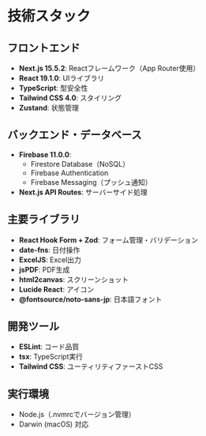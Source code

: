 # 技術スタック

## フロントエンド
- **Next.js 15.5.2**: Reactフレームワーク（App Router使用）
- **React 19.1.0**: UIライブラリ
- **TypeScript**: 型安全性
- **Tailwind CSS 4.0**: スタイリング
- **Zustand**: 状態管理

## バックエンド・データベース
- **Firebase 11.0.0**: 
  - Firestore Database（NoSQL）
  - Firebase Authentication
  - Firebase Messaging（プッシュ通知）
- **Next.js API Routes**: サーバーサイド処理

## 主要ライブラリ
- **React Hook Form + Zod**: フォーム管理・バリデーション
- **date-fns**: 日付操作
- **ExcelJS**: Excel出力
- **jsPDF**: PDF生成
- **html2canvas**: スクリーンショット
- **Lucide React**: アイコン
- **@fontsource/noto-sans-jp**: 日本語フォント

## 開発ツール
- **ESLint**: コード品質
- **tsx**: TypeScript実行
- **Tailwind CSS**: ユーティリティファーストCSS

## 実行環境
- Node.js（.nvmrcでバージョン管理）
- Darwin (macOS) 対応